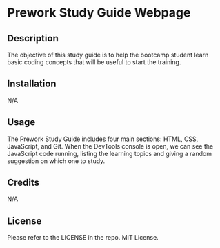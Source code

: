   # Prework Study Guide Webpage

## Description

The objective of this study guide is to help the bootcamp student learn basic coding concepts that will be useful to start the training.


## Installation

N/A

## Usage

The Prework Study Guide includes four main sections: HTML, CSS, JavaScript, and Git. When the DevTools console is open, we can see the JavaScript code running, listing the learning topics and giving a random suggestion on which one to study. 

## Credits

N/A

## License

Please refer to the LICENSE in the repo. MIT License.